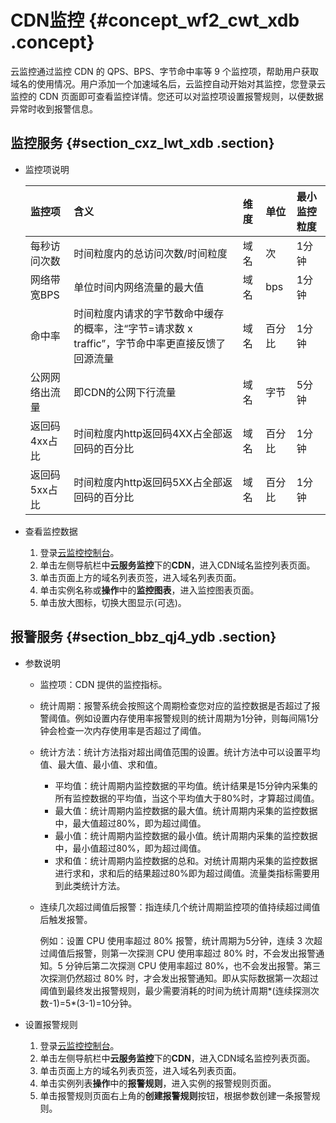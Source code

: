 # CDN监控 {#concept_wf2_cwt_xdb .concept}

云监控通过监控 CDN 的 QPS、BPS、字节命中率等 9 个监控项，帮助用户获取域名的使用情况。用户添加一个加速域名后，云监控自动开始对其监控，您登录云监控的 CDN 页面即可查看监控详情。您还可以对监控项设置报警规则，以便数据异常时收到报警信息。

## 监控服务 {#section_cxz_lwt_xdb .section}

-   监控项说明

    |监控项|含义|维度|单位|最小监控粒度|
    |:--|:-|:-|:-|:-----|
    |每秒访问次数|时间粒度内的总访问次数/时间粒度|域名|次|1分钟|
    |网络带宽BPS|单位时间内网络流量的最大值|域名|bps|1分钟|
    |命中率|时间粒度内请求的字节数命中缓存的概率，注“字节=请求数 x traffic”，字节命中率更直接反馈了回源流量|域名|百分比|1分钟|
    |公网网络出流量|即CDN的公网下行流量|域名|字节|5分钟|
    |返回码4xx占比|时间粒度内http返回码4XX占全部返回码的百分比|域名|百分比|1分钟|
    |返回码5xx占比|时间粒度内http返回码5XX占全部返回码的百分比|域名|百分比|1分钟|

-   查看监控数据
    1.  登录[云监控控制台](https://cloudmonitor.console.aliyun.com)。
    2.  单击左侧导航栏中**云服务监控**下的**CDN**，进入CDN域名监控列表页面。
    3.  单击页面上方的域名列表页签，进入域名列表页面。
    4.  单击实例名称或**操作**中的**监控图表**，进入监控图表页面。
    5.  单击放大图标，切换大图显示\(可选\)。

## 报警服务 {#section_bbz_qj4_ydb .section}

-   参数说明
    -   监控项：CDN 提供的监控指标。
    -   统计周期：报警系统会按照这个周期检查您对应的监控数据是否超过了报警阈值。例如设置内存使用率报警规则的统计周期为1分钟，则每间隔1分钟会检查一次内存使用率是否超过了阈值。
    -   统计方法：统计方法指对超出阈值范围的设置。统计方法中可以设置平均值、最大值、最小值、求和值。
        -   平均值：统计周期内监控数据的平均值。统计结果是15分钟内采集的所有监控数据的平均值，当这个平均值大于80%时，才算超过阈值。
        -   最大值：统计周期内监控数据的最大值。统计周期内采集的监控数据中，最大值超过80%，即为超过阈值。
        -   最小值：统计周期内监控数据的最小值。统计周期内采集的监控数据中，最小值超过80%，即为超过阈值。
        -   求和值：统计周期内监控数据的总和。对统计周期内采集的监控数据进行求和，求和后的结果超过80%即为超过阈值。流量类指标需要用到此类统计方法。
    -   连续几次超过阈值后报警：指连续几个统计周期监控项的值持续超过阈值后触发报警。

        例如：设置 CPU 使用率超过 80% 报警，统计周期为5分钟，连续 3 次超过阈值后报警，则第一次探测 CPU 使用率超过 80% 时，不会发出报警通知。5 分钟后第二次探测 CPU 使用率超过 80%，也不会发出报警。第三次探测仍然超过 80% 时，才会发出报警通知。即从实际数据第一次超过阈值到最终发出报警规则，最少需要消耗的时间为统计周期*\(连续探测次数-1\)=5*\(3-1\)=10分钟。

-   设置报警规则
    1.  登录[云监控控制台](https://cloudmonitor.console.aliyun.com)。
    2.  单击左侧导航栏中**云服务监控**下的**CDN**，进入CDN域名监控列表页面。
    3.  单击页面上方的域名列表页签，进入域名列表页面。
    4.  单击实例列表**操作**中的**报警规则**，进入实例的报警规则页面。
    5.  单击报警规则页面右上角的**创建报警规则**按钮，根据参数创建一条报警规则。

